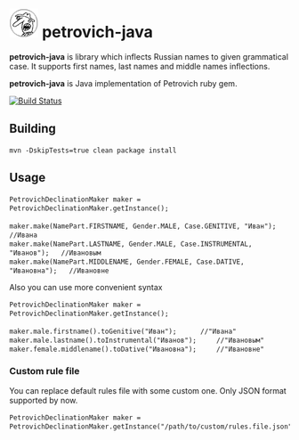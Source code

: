 ![Petrovich](petrovich.png) petrovich-java
==========================================

__petrovich-java__ is library which inflects Russian names to given grammatical case. It supports first names, last names and middle names inflections.

__petrovich-java__ is Java implementation of Petrovich ruby gem.

[![Build Status](https://travis-ci.org/mulya/petrovich-java.svg?branch=master)](https://travis-ci.org/mulya/petrovich-java)

## Building

```
mvn -DskipTests=true clean package install
```

## Usage

```
PetrovichDeclinationMaker maker = PetrovichDeclinationMaker.getInstance();

maker.make(NamePart.FIRSTNAME, Gender.MALE, Case.GENITIVE, "Иван");     //Ивана
maker.make(NamePart.LASTNAME, Gender.MALE, Case.INSTRUMENTAL, "Иванов");   //Ивановым
maker.make(NamePart.MIDDLENAME, Gender.FEMALE, Case.DATIVE, "Ивановна");   //Ивановне
```

Also you can use more convenient syntax

```
PetrovichDeclinationMaker maker = PetrovichDeclinationMaker.getInstance();

maker.male.firstname().toGenitive("Иван");      //"Ивана"
maker.male.lastname().toInstrumental("Иванов");     //"Ивановым"
maker.female.middlename().toDative("Ивановна");     //"Ивановне"
```

### Custom rule file

You can replace default rules file with some custom one. Only JSON format supported by now.
```
PetrovichDeclinationMaker maker = PetrovichDeclinationMaker.getInstance("/path/to/custom/rules.file.json");
```
